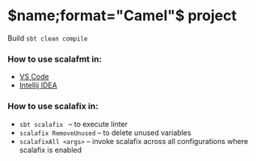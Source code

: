# $name;format="Camel"$ project

Build `sbt clean compile`

### How to use scalafmt in:  
+ [VS Code][vscode]
+ [Intellij IDEA][intellij]


[vscode]: https://scalameta.org/metals/docs/editors/vscode/
[intellij]: https://scalameta.org/scalafmt/docs/installation.html#intellij

### How to use scalafix in: 
+ ```sbt scalafix ``` – to execute linter
+ ```scalafix RemoveUnused``` – to delete unused variables
+ ```scalafixAll <args>``` – invoke scalafix across all configurations where scalafix is enabled
